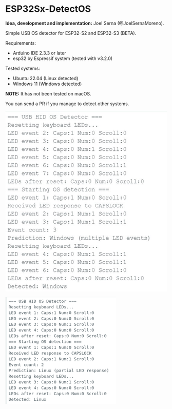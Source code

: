 # ESP32Sx-DetectOS

**Idea, development and implementation:** Joel Serna (@JoelSernaMoreno).

Simple USB OS detector for ESP32-S2 and ESP32-S3 (BETA).

Requirements:

* Arduino IDE 2.3.3 or later
* esp32 by Espressif system (tested with v3.2.0)

Tested systems:

* Ubuntu 22.04 (Linux detected)
* Windows 11 (Windows detected)

**NOTE:** It has not been tested on macOS.

You can send a PR if you manage to detect other systems.

![Windows](https://github.com/joelsernamoreno/ESP32Sx-DetectOS/blob/main/images/windows.jpg)

![Linux](https://github.com/joelsernamoreno/ESP32Sx-DetectOS/blob/main/images/linux.png)
